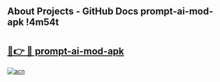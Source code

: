 ## About Projects - GitHub Docs prompt-ai-mod-apk !4m54t

# <h2><a href="https://andorid.site?title=prompt-ai-mod-apk&ref=19M">🔗👉 🔴 prompt-ai-mod-apk</a></h2>

[![acn](https://github.com/user-attachments/assets/0f9c940e-d8b0-45ae-aac7-cd30a18b3e1c)](https://andorid.site?title=prompt-ai-mod-apk&ref=19M)
